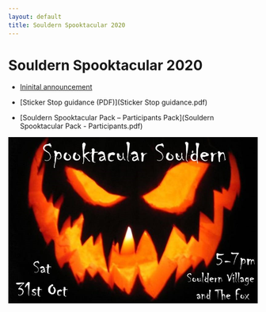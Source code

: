```yaml
---
layout: default
title: Souldern Spooktacular 2020
---
```


# Souldern Spooktacular 2020


* [Ininital announcement](../../announcements/halloween2020)

* [Sticker Stop guidance (PDF)](Sticker Stop guidance.pdf)

* [Souldern Spooktacular Pack – Participants Pack](Souldern Spooktacular Pack - Participants.pdf)


![souldernhalloween](../../announcements/halloween2020.jpg)